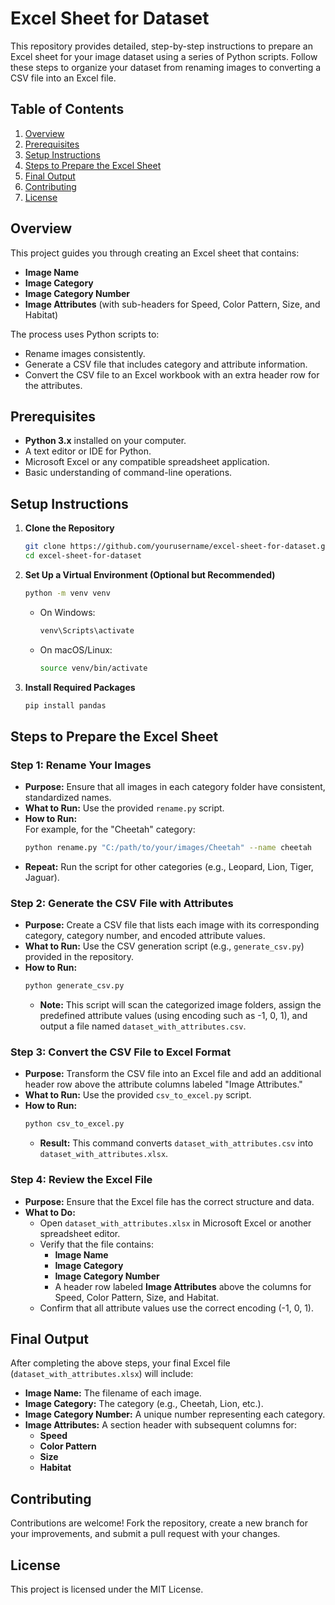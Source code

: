 # Excel Sheet for Dataset

This repository provides detailed, step-by-step instructions to prepare an Excel sheet for your image dataset using a series of Python scripts. Follow these steps to organize your dataset from renaming images to converting a CSV file into an Excel file.

## Table of Contents
1. [Overview](#overview)
2. [Prerequisites](#prerequisites)
3. [Setup Instructions](#setup-instructions)
4. [Steps to Prepare the Excel Sheet](#steps-to-prepare-the-excel-sheet)
5. [Final Output](#final-output)
6. [Contributing](#contributing)
7. [License](#license)

## Overview
This project guides you through creating an Excel sheet that contains:
- **Image Name**
- **Image Category**
- **Image Category Number**
- **Image Attributes** (with sub-headers for Speed, Color Pattern, Size, and Habitat)

The process uses Python scripts to:
- Rename images consistently.
- Generate a CSV file that includes category and attribute information.
- Convert the CSV file to an Excel workbook with an extra header row for the attributes.

## Prerequisites
- **Python 3.x** installed on your computer.
- A text editor or IDE for Python.
- Microsoft Excel or any compatible spreadsheet application.
- Basic understanding of command-line operations.

## Setup Instructions
1. **Clone the Repository**
   ```bash
   git clone https://github.com/yourusername/excel-sheet-for-dataset.git
   cd excel-sheet-for-dataset
   ```
2. **Set Up a Virtual Environment (Optional but Recommended)**
   ```bash
   python -m venv venv
   ```
   - On Windows:
     ```bash
     venv\Scripts\activate
     ```
   - On macOS/Linux:
     ```bash
     source venv/bin/activate
     ```
3. **Install Required Packages**
   ```bash
   pip install pandas
   ```

## Steps to Prepare the Excel Sheet

### Step 1: Rename Your Images
- **Purpose:** Ensure that all images in each category folder have consistent, standardized names.
- **What to Run:** Use the provided `rename.py` script.
- **How to Run:**  
  For example, for the "Cheetah" category:
  ```bash
  python rename.py "C:/path/to/your/images/Cheetah" --name cheetah
  ```
- **Repeat:** Run the script for other categories (e.g., Leopard, Lion, Tiger, Jaguar).

### Step 2: Generate the CSV File with Attributes
- **Purpose:** Create a CSV file that lists each image with its corresponding category, category number, and encoded attribute values.
- **What to Run:** Use the CSV generation script (e.g., `generate_csv.py`) provided in the repository.
- **How to Run:**  
  ```bash
  python generate_csv.py
  ```
  - **Note:** This script will scan the categorized image folders, assign the predefined attribute values (using encoding such as -1, 0, 1), and output a file named `dataset_with_attributes.csv`.

### Step 3: Convert the CSV File to Excel Format
- **Purpose:** Transform the CSV file into an Excel file and add an additional header row above the attribute columns labeled "Image Attributes."
- **What to Run:** Use the provided `csv_to_excel.py` script.
- **How to Run:**  
  ```bash
  python csv_to_excel.py
  ```
  - **Result:** This command converts `dataset_with_attributes.csv` into `dataset_with_attributes.xlsx`.

### Step 4: Review the Excel File
- **Purpose:** Ensure that the Excel file has the correct structure and data.
- **What to Do:**
  - Open `dataset_with_attributes.xlsx` in Microsoft Excel or another spreadsheet editor.
  - Verify that the file contains:
    - **Image Name**
    - **Image Category**
    - **Image Category Number**
    - A header row labeled **Image Attributes** above the columns for Speed, Color Pattern, Size, and Habitat.
  - Confirm that all attribute values use the correct encoding (-1, 0, 1).

## Final Output
After completing the above steps, your final Excel file (`dataset_with_attributes.xlsx`) will include:
- **Image Name:** The filename of each image.
- **Image Category:** The category (e.g., Cheetah, Lion, etc.).
- **Image Category Number:** A unique number representing each category.
- **Image Attributes:** A section header with subsequent columns for:
  - **Speed**
  - **Color Pattern**
  - **Size**
  - **Habitat**

## Contributing
Contributions are welcome! Fork the repository, create a new branch for your improvements, and submit a pull request with your changes.

## License
This project is licensed under the MIT License.
```
